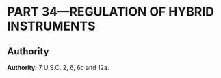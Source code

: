 # PART 34—REGULATION OF HYBRID INSTRUMENTS


## Authority

**Authority:** 7 U.S.C. 2, 6, 6c and 12a.


